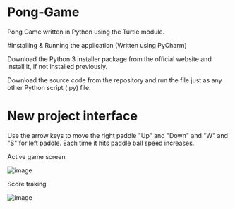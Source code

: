# Pong-Game
Pong Game written in Python using the Turtle module.

#Installing & Running the application (Written using PyCharm)

Download the Python 3 installer package from the official website and install it, if not installed previously.

Download the source code from the repository and run the file just as any other Python script (.py) file.

# New project interface 

Use the arrow keys to move the right paddle "Up" and "Down" and "W" and "S" for left paddle. Each time it hits paddle ball speed increases.

Active game screen

![image](https://user-images.githubusercontent.com/120349975/207212772-c2e0b05a-cb36-47d4-b896-fadc9c356d9e.png)

Score traking 

![image](https://user-images.githubusercontent.com/120349975/207213809-6cf3d4ff-46f5-4ffe-ac79-2a871519f634.png)


